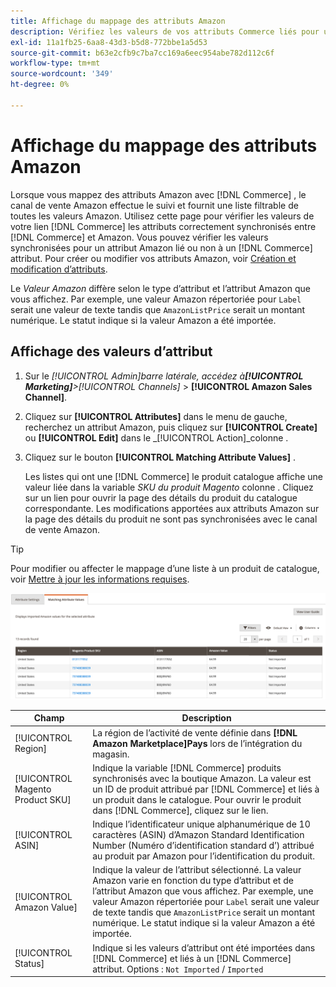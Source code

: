 ```yaml
---
title: Affichage du mappage des attributs Amazon
description: Vérifiez les valeurs de vos attributs Commerce liés pour une synchronisation correcte entre Commerce et Amazon.
exl-id: 11a1fb25-6aa8-43d3-b5d8-772bbe1a5d53
source-git-commit: b63e2cfb9c7ba7cc169a6eec954abe782d112c6f
workflow-type: tm+mt
source-wordcount: '349'
ht-degree: 0%

---
```


# Affichage du mappage des attributs Amazon

Lorsque vous mappez des attributs Amazon avec [!DNL Commerce] , le canal de vente Amazon effectue le suivi et fournit une liste filtrable de toutes les valeurs Amazon. Utilisez cette page pour vérifier les valeurs de votre lien [!DNL Commerce] les attributs correctement synchronisés entre [!DNL Commerce] et Amazon. Vous pouvez vérifier les valeurs synchronisées pour un attribut Amazon lié ou non à un [!DNL Commerce] attribut. Pour créer ou modifier vos attributs Amazon, voir [Création et modification d’attributs](./creating-attributes.md).

Le _Valeur Amazon_ diffère selon le type d’attribut et l’attribut Amazon que vous affichez. Par exemple, une valeur Amazon répertoriée pour `Label` serait une valeur de texte tandis que `AmazonListPrice` serait un montant numérique. Le statut indique si la valeur Amazon a été importée.

## Affichage des valeurs d’attribut

1. Sur le _[!UICONTROL Admin]_barre latérale, accédez à&#x200B;**[!UICONTROL Marketing]**>_[!UICONTROL Channels]_ > **[!UICONTROL Amazon Sales Channel]**.

1. Cliquez sur **[!UICONTROL Attributes]** dans le menu de gauche, recherchez un attribut Amazon, puis cliquez sur **[!UICONTROL Create]** ou **[!UICONTROL Edit]** dans le _[!UICONTROL Action]_colonne .

1. Cliquez sur le bouton **[!UICONTROL Matching Attribute Values]** .

   Les listes qui ont une [!DNL Commerce] le produit catalogue affiche une valeur liée dans la variable _SKU du produit Magento_ colonne . Cliquez sur un lien pour ouvrir la page des détails du produit du catalogue correspondante. Les modifications apportées aux attributs Amazon sur la page des détails du produit ne sont pas synchronisées avec le canal de vente Amazon.

>[!TIP]
>Pour modifier ou affecter le mappage d’une liste à un produit de catalogue, voir [Mettre à jour les informations requises](./amazon-manually-update-incomplete-listing.md).

![Affichage des valeurs d’attribut](assets/amazon-managing-attribute-values.png)

| Champ | Description |
|--- |--- |
| [!UICONTROL Region] | La région de l’activité de vente définie dans **[!DNL Amazon Marketplace]Pays** lors de l’intégration du magasin. |
| [!UICONTROL Magento Product SKU] | Indique la variable [!DNL Commerce] produits synchronisés avec la boutique Amazon. La valeur est un ID de produit attribué par [!DNL Commerce] et liés à un produit dans le catalogue. Pour ouvrir le produit dans [!DNL Commerce], cliquez sur le lien. |
| [!UICONTROL ASIN] | Indique l’identificateur unique alphanumérique de 10 caractères (ASIN) d’Amazon Standard Identification Number (Numéro d’identification standard d’) attribué au produit par Amazon pour l’identification du produit. |
| [!UICONTROL Amazon Value] | Indique la valeur de l’attribut sélectionné. La valeur Amazon varie en fonction du type d’attribut et de l’attribut Amazon que vous affichez. Par exemple, une valeur Amazon répertoriée pour `Label` serait une valeur de texte tandis que `AmazonListPrice` serait un montant numérique. Le statut indique si la valeur Amazon a été importée. |
| [!UICONTROL Status] | Indique si les valeurs d’attribut ont été importées dans [!DNL Commerce] et liés à un [!DNL Commerce] attribut. Options : `Not Imported` / `Imported` |
